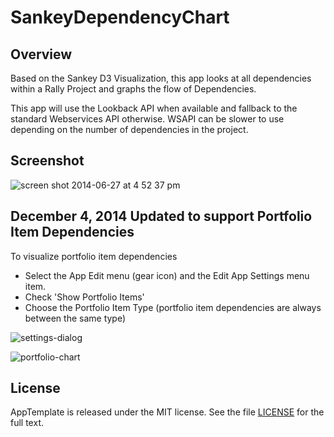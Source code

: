 SankeyDependencyChart
=========================

## Overview
Based on the Sankey D3 Visualization, this app looks at all dependencies within a Rally Project and graphs the flow of Dependencies.

This app will use the Lookback API when available and fallback to the standard Webservices API otherwise. WSAPI can be slower to use depending on the number of dependencies in the project.

## Screenshot
![screen shot 2014-06-27 at 4 52 37 pm](https://cloud.githubusercontent.com/assets/701752/3417780/0e45167a-fe3d-11e3-80ed-eb0fa62d0690.png)

## December 4, 2014 Updated to support Portfolio Item Dependencies

To visualize portfolio item dependencies

* Select the App Edit menu (gear icon) and the Edit App Settings menu item. 
* Check 'Show Portfolio Items'
* Choose the Portfolio Item Type (portfolio item dependencies are always between the same type)

![settings-dialog](https://raw.githubusercontent.com/RallyCommunity/SankeyDependencyGraph/portfolio-items/docs/portfolio-settings.png)


![portfolio-chart](https://raw.githubusercontent.com/RallyCommunity/SankeyDependencyGraph/portfolio-items/docs/portfolio-dependencies.png)



## License

AppTemplate is released under the MIT license.  See the file [LICENSE](https://raw.github.com/RallyApps/AppTemplate/master/LICENSE) for the full text.
